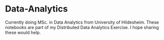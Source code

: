 # Data-Analytics
Currently doing MSc. in Data Analytics from University of Hildesheim. These notebooks are part of my Distributed Data Analytics Exercise. I hope sharing these would help. 
